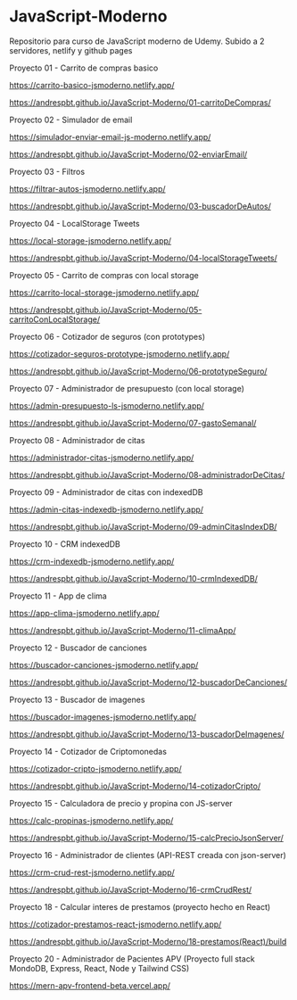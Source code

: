 # JavaScript-Moderno

Repositorio para curso de JavaScript moderno de Udemy. Subido a 2 servidores, netlify y github pages

Proyecto 01 - Carrito de compras basico

https://carrito-basico-jsmoderno.netlify.app/

https://andrespbt.github.io/JavaScript-Moderno/01-carritoDeCompras/

Proyecto 02 - Simulador de email

https://simulador-enviar-email-js-moderno.netlify.app/

https://andrespbt.github.io/JavaScript-Moderno/02-enviarEmail/

Proyecto 03 - Filtros

https://filtrar-autos-jsmoderno.netlify.app/

https://andrespbt.github.io/JavaScript-Moderno/03-buscadorDeAutos/

Proyecto 04 - LocalStorage Tweets

https://local-storage-jsmoderno.netlify.app/

https://andrespbt.github.io/JavaScript-Moderno/04-localStorageTweets/

Proyecto 05 - Carrito de compras con local storage

https://carrito-local-storage-jsmoderno.netlify.app/

https://andrespbt.github.io/JavaScript-Moderno/05-carritoConLocalStorage/

Proyecto 06 - Cotizador de seguros (con prototypes)

https://cotizador-seguros-prototype-jsmoderno.netlify.app/

https://andrespbt.github.io/JavaScript-Moderno/06-prototypeSeguro/

Proyecto 07 - Administrador de presupuesto (con local storage)

https://admin-presupuesto-ls-jsmoderno.netlify.app/

https://andrespbt.github.io/JavaScript-Moderno/07-gastoSemanal/

Proyecto 08 - Administrador de citas

https://administrador-citas-jsmoderno.netlify.app/

https://andrespbt.github.io/JavaScript-Moderno/08-administradorDeCitas/

Proyecto 09 - Administrador de citas con indexedDB

https://admin-citas-indexedb-jsmoderno.netlify.app/

https://andrespbt.github.io/JavaScript-Moderno/09-adminCitasIndexDB/

Proyecto 10 - CRM indexedDB

https://crm-indexedb-jsmoderno.netlify.app/

https://andrespbt.github.io/JavaScript-Moderno/10-crmIndexedDB/

Proyecto 11 - App de clima

https://app-clima-jsmoderno.netlify.app/

https://andrespbt.github.io/JavaScript-Moderno/11-climaApp/

Proyecto 12 - Buscador de canciones

https://buscador-canciones-jsmoderno.netlify.app/

https://andrespbt.github.io/JavaScript-Moderno/12-buscadorDeCanciones/

Proyecto 13 - Buscador de imagenes

https://buscador-imagenes-jsmoderno.netlify.app/

https://andrespbt.github.io/JavaScript-Moderno/13-buscadorDeImagenes/

Proyecto 14 - Cotizador de Criptomonedas

https://cotizador-cripto-jsmoderno.netlify.app/

https://andrespbt.github.io/JavaScript-Moderno/14-cotizadorCripto/

Proyecto 15 - Calculadora de precio y propina con JS-server

https://calc-propinas-jsmoderno.netlify.app/

https://andrespbt.github.io/JavaScript-Moderno/15-calcPrecioJsonServer/

Proyecto 16 - Administrador de clientes (API-REST creada con json-server)

https://crm-crud-rest-jsmoderno.netlify.app/

https://andrespbt.github.io/JavaScript-Moderno/16-crmCrudRest/

Proyecto 18 - Calcular interes de prestamos (proyecto hecho en React)

https://cotizador-prestamos-react-jsmoderno.netlify.app/

https://andrespbt.github.io/JavaScript-Moderno/18-prestamos(React)/build

Proyecto 20 - Administrador de Pacientes APV (Proyecto full stack MondoDB, Express, React, Node y Tailwind CSS)

https://mern-apv-frontend-beta.vercel.app/
